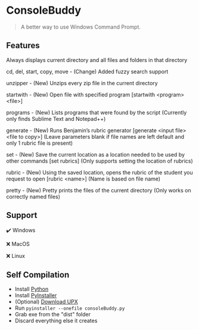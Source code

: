 # ConsoleBuddy

> A better way to use Windows Command Prompt.

## Features
Always displays current directory and all files and folders in that directory

cd, del, start, copy, move - (Change) Added fuzzy search support

unzipper - (New) Unzips every zip file in the current directory

startwith - (New) Open file with specified program \[startwith \<program\> \<file\>\]

programs - (New) Lists programs that were found by the script (Currently only finds Sublime Text and Notepad++)

generate - (New) Runs Benjamin’s rubric generator \[generate \<input file\> \<file to copy\>\] (Leave parameters blank if file names are left default and only 1 rubric file is present)

set - (New) Save the current location as a location needed to be used by other commands \[set rubrics\] (Only supports setting the location of rubrics)

rubric - (New) Using the saved location, opens the rubric of the student you request to open \[rubric \<name\>\] (Name is based on file name)

pretty - (New) Pretty prints the files of the current directory (Only works on correctly named files)


## Support
✔️ Windows

❌ MacOS

❌ Linux


## Self Compilation
- Install [Python](https://www.python.org/)
- Install [PyInstaller](https://pyinstaller.org/en/stable/)
- (Optional) [Download UPX](https://upx.github.io/)
- Run `pyinstaller --onefile consoleBuddy.py`
- Grab exe from the "dist" folder
- Discard everything else it creates
